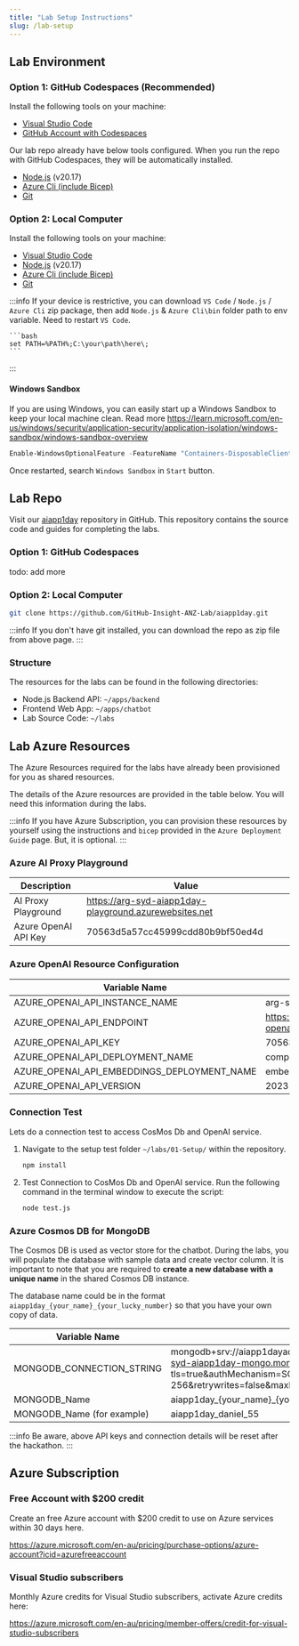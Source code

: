 ```yaml
---
title: "Lab Setup Instructions"
slug: /lab-setup
---
```


## Lab Environment

### Option 1: GitHub Codespaces (Recommended)

Install the following tools on your machine:

- [Visual Studio Code](https://code.visualstudio.com/download)
- [GitHub Account with Codespaces](https://github.com/)

Our lab repo already have below tools configured. When you run the repo with GitHub Codespaces, they will be automatically installed.

- [Node.js](https://nodejs.org/en/download/prebuilt-installer) (v20.17)
- [Azure Cli (include Bicep)](https://learn.microsoft.com/en-us/cli/azure/install-azure-cli)
- [Git](https://git-scm.com/downloads)


### Option 2: Local Computer

Install the following tools on your machine:

- [Visual Studio Code](https://code.visualstudio.com/download)
- [Node.js](https://nodejs.org/en/download/prebuilt-installer) (v20.17)
- [Azure Cli (include Bicep)](https://learn.microsoft.com/en-us/cli/azure/install-azure-cli)
- [Git](https://git-scm.com/downloads)

:::info
If your device is restrictive, you can download `VS Code` / `Node.js` / `Azure Cli` zip package, then add `Node.js` & `Azure Cli\bin` folder path to env variable. Need to restart `VS Code`.

    ```bash
    set PATH=%PATH%;C:\your\path\here\;
    ```
:::

#### Windows Sandbox

If you are using Windows, you can easily start up a Windows Sandbox to keep your local machine clean. Read more https://learn.microsoft.com/en-us/windows/security/application-security/application-isolation/windows-sandbox/windows-sandbox-overview

```powershell
Enable-WindowsOptionalFeature -FeatureName "Containers-DisposableClientVM" -All -Online
```

Once restarted, search `Windows Sandbox` in `Start` button.

## Lab Repo

Visit our [aiapp1day](https://github.com/GitHub-Insight-ANZ-Lab/aiapp1day) repository in GitHub. This repository contains the source code and guides for completing the labs.

### Option 1: GitHub Codespaces

todo: add more

### Option 2: Local Computer

```bash
git clone https://github.com/GitHub-Insight-ANZ-Lab/aiapp1day.git
```

:::info
If you don't have git installed, you can download the repo as zip file from above page.
:::

### Structure

The resources for the labs can be found in the following directories:

- Node.js Backend API: `~/apps/backend`
- Frontend Web App: `~/apps/chatbot`
- Lab Source Code: `~/labs`

<!-- If you don't have git installed, you can download code as zip from https://github.com/GitHub-Insight-ANZ-Lab/aiapp1day
![alt text](images/gitrepo-zip.png) -->

## Lab Azure Resources

The Azure Resources required for the labs have already been provisioned for you as shared resources. 

The details of the Azure resources are provided in the table below. You will need this information during the labs.

:::info
If you have Azure Subscription, you can provision these resources by yourself using the instructions and `bicep` provided in the `Azure Deployment Guide` page. But, it is optional.
:::

### Azure AI Proxy Playground

| Description          | Value                                                  |
| -------------------- | ------------------------------------------------------ |
| AI Proxy Playground  | https://arg-syd-aiapp1day-playground.azurewebsites.net |
| Azure OpenAI API Key | 70563d5a57cc45999cdd80b9bf50ed4d                       |

### Azure OpenAI Resource Configuration

| Variable Name                               | Value                                             |
| ------------------------------------------- | ------------------------------------------------- |
| AZURE_OPENAI_API_INSTANCE_NAME              | arg-syd-aiapp1day-openai                          |
| AZURE_OPENAI_API_ENDPOINT                   | https://arg-syd-aiapp1day-openai.openai.azure.com |
| AZURE_OPENAI_API_KEY                        | 70563d5a57cc45999cdd80b9bf50ed4d                  |
| AZURE_OPENAI_API_DEPLOYMENT_NAME            | completions                                       |
| AZURE_OPENAI_API_EMBEDDINGS_DEPLOYMENT_NAME | embeddings                                        |
| AZURE_OPENAI_API_VERSION                    | 2023-09-01-preview                                |


### Connection Test

Lets do a connection test to access CosMos Db and OpenAI service.

1. Navigate to the setup test folder `~/labs/01-Setup/` within the repository.

    ```bash
    npm install    
    ```

2. Test Connection to CosMos Db and OpenAI service. Run the following command in the terminal window to execute the script:

   ```bash
   node test.js
   ```



### Azure Cosmos DB for MongoDB

The Cosmos DB is used as vector store for the chatbot. During the labs, you will populate the database with sample data and create vector column. It is important to note that you are required to **create a new database with a unique name** in the shared Cosmos DB instance.

The database name could be in the format `aiapp1day_{your_name}_{your_lucky_number}` so that you have your own copy of data.

| Variable Name             | Value                                                                                                                                                                                                 |
| ------------------------- | ----------------------------------------------------------------------------------------------------------------------------------------------------------------------------------------------------- |
| MONGODB_CONNECTION_STRING | mongodb+srv://aiapp1dayadmin:Aiapp1daypassword123@arg-syd-aiapp1day-mongo.mongocluster.cosmos.azure.com/?tls=true&authMechanism=SCRAM-SHA-256&retrywrites=false&maxIdleTimeMS=120000&tlsInsecure=true |
| MONGODB_Name              | aiapp1day_\{your_name\}_\{your_lucky_number\}|
| MONGODB_Name (for example)| aiapp1day_daniel_55|

:::info
Be aware, above API keys and connection details will be reset after the hackathon.
:::

## Azure Subscription

### Free Account with $200 credit

Create an free Azure account with $200 credit to use on Azure services within 30 days here.

https://azure.microsoft.com/en-au/pricing/purchase-options/azure-account?icid=azurefreeaccount

### Visual Studio subscribers

Monthly Azure credits for Visual Studio subscribers, activate Azure credits here:

https://azure.microsoft.com/en-au/pricing/member-offers/credit-for-visual-studio-subscribers
